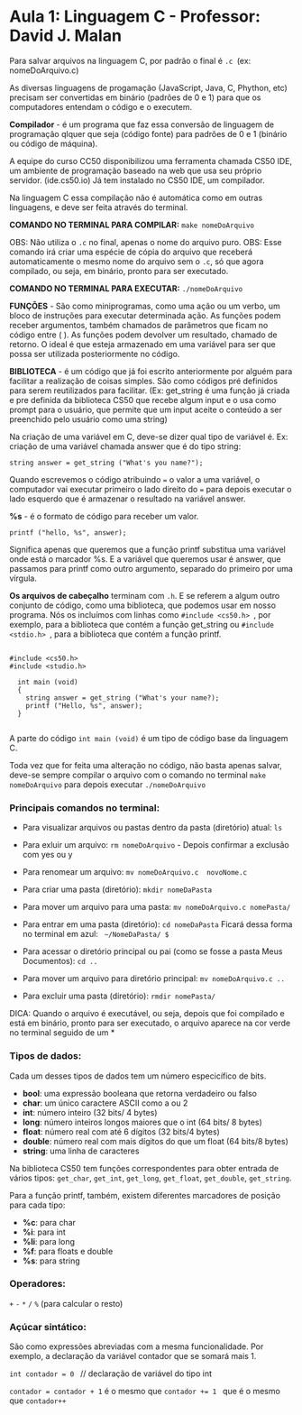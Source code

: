 # Aula 1: Linguagem C - Professor: David J. Malan

Para salvar arquivos na linguagem C, por padrão o final é `.c `(ex: nomeDoArquivo.c)

As diversas linguagens de progamação (JavaScript, Java, C, Phython, etc) precisam ser convertidas em binário (padrões de 0 e 1) para que os computadores entendam o código e o executem. 

**Compilador** - é um programa que faz essa conversão de linguagem de programação qlquer que seja (código fonte) para padrões de 0 e 1 (binário ou código de máquina).

A equipe do curso CC50 disponibilizou uma ferramenta chamada CS50 IDE, um ambiente de programação baseado na web que usa seu próprio servidor. (ide.cs50.io)
Já tem instalado no CS50 IDE, um compilador.

Na linguagem C essa compilação não é automática como em outras linguagens, e deve ser feita através do terminal.

**COMANDO NO TERMINAL PARA COMPILAR:**  `make nomeDoArquivo`

OBS: Não utiliza o `.c` no final, apenas o nome do arquivo puro.
OBS: Esse comando irá criar uma espécie de cópia do arquivo que receberá automaticamente o mesmo nome do arquivo sem o `.c`, só que agora compilado, ou seja, em binário, pronto para ser executado.

**COMANDO NO TERMINAL PARA EXECUTAR:**  `./nomeDoArquivo`

**FUNÇÕES** - São como miniprogramas, como uma ação ou um verbo, um bloco de instruções para executar determinada ação.
As funções podem receber argumentos, também chamados de parâmetros que ficam no código entre ( ). 
As funções podem devolver um resultado, chamado de retorno. O ideal é que esteja armazenado em uma variável para ser que possa ser utilizada posteriormente no código.

**BIBLIOTECA** - é um código que já foi escrito anteriormente por alguém para facilitar a realização de coisas simples. São como códigos pré definidos para serem reutilizados para facilitar.
(Ex: get_string é uma função já criada e pre definida da biblioteca CS50 que recebe algum input e o usa como prompt para o usuário, que permite que um input aceite o conteúdo a ser preenchido pelo usuário como uma string) 

Na criação de uma variável em C, deve-se dizer qual tipo de variável é. 
Ex: criação de uma variável chamada answer que é do tipo string: 

 `string answer = get_string ("What's you name?");`

Quando escrevemos o código atribuindo `=` o valor a uma variável, o computador vai executar primeiro o lado direito do `=` para depois executar o lado esquerdo que é armazenar o resultado na variável answer.

**%s** - é o formato de código para receber um valor. 

` printf ("hello, %s", answer); `

Significa apenas que queremos que a função printf substitua uma variável onde está o marcador %s. E a variável que queremos usar é answer, que passamos para printf como outro argumento, separado do primeiro por uma vírgula.


**Os arquivos de cabeçalho** terminam com `.h`. E se referem a algum outro conjunto de código, como uma biblioteca, que podemos usar em nosso programa. Nós os incluímos com linhas como `#include <cs50.h> `, por exemplo, para a biblioteca que contém a função get_string ou  `#include <stdio.h> `, para a biblioteca que contém a função printf.

~~~~ 

#include <cs50.h> 
#include <studio.h>

  int main (void)
  {
    string answer = get_string ("What's your name?);
    printf ("Hello, %s", answer);
  } 
  
~~~~

A parte do código `int main (void)` é um tipo de código base da linguagem C.

Toda vez que for feita uma alteração no código, não basta apenas salvar, deve-se sempre compilar o arquivo com o comando no terminal ` make nomeDoArquivo ` para depois executar ` ./nomeDoArquivo ` 

### Principais comandos no terminal:

- Para visualizar arquivos ou pastas dentro da pasta (diretório) atual: ` ls `

- Para exluir um arquivo: ` rm nomeDoArquivo `  - Depois confirmar a exclusão com yes ou y

- Para renomear um arquivo: ` mv nomeDoArquivo.c  novoNome.c `

- Para criar uma pasta (diretório): ` mkdir nomeDaPasta `

- Para mover um arquivo para uma pasta: ` mv nomeDoArquivo.c nomePasta/ `

- Para entrar em uma pasta (diretório): ` cd nomeDaPasta `
  Ficará dessa forma no terminal em azul: `  ~/NomeDaPasta/ $ `

- Para acessar o diretório principal ou pai (como se fosse a pasta Meus Documentos): ` cd .. `

- Para mover um arquivo para diretório principal: ` mv nomeDoArquivo.c .. `

- Para excluir uma pasta (diretório): ` rmdir nomePasta/ `

DICA: Quando o arquivo é executável, ou seja, depois que foi compilado e está em binário, pronto para ser executado, o arquivo aparece na cor verde no terminal seguido de um * 

### Tipos de dados:

Cada um desses tipos de dados tem um número especicífico de bits.

 - **bool**: uma expressão booleana que retorna verdadeiro ou falso
 - **char**: um único caractere ASCII como a ou 2
 - **int**: número inteiro (32 bits/ 4 bytes)
 - **long**: número inteiros longos maiores que o int (64 bits/ 8 bytes)
 - **float**: número real com até 6 dígitos (32 bits/4 bytes)
 - **double**: número real com mais dígitos do que um float (64 bits/8 bytes)
 - **string**: uma linha de caracteres
  
Na biblioteca CS50 tem funções correspondentes para obter entrada de vários tipos: `get_char`, `get_int`, `get_long`, `get_float`, `get_double`, `get_string`.

  
Para a função printf, também, existem diferentes marcadores de posição para cada tipo:

- **%c**: para char
- **%i**: para int
- **%li**: para long
- **%f**: para floats e double
- **%s**: para string

### Operadores:

`+`  `-`  `*` `/` `%` (para calcular o resto)

### Açúcar sintático:

São como expressões abreviadas com a mesma funcionalidade. 
Por exemplo, a declaração da variável contador que se somará mais 1.

`int contador = 0 `  // declaração de variável do tipo int 

`contador = contador + 1` é o mesmo que `contador += 1 ` que é o mesmo que ` contador++ ` 






